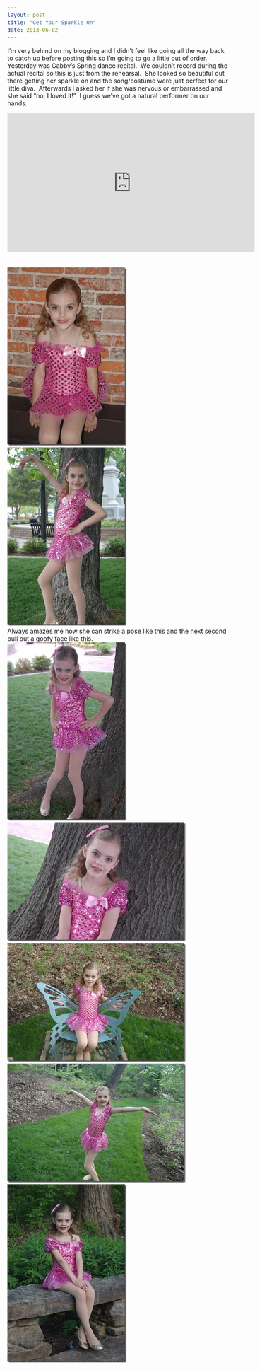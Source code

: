 ```yaml
---
layout: post
title: "Get Your Sparkle On"
date: 2013-06-02
---
```


<p>I’m very behind on my blogging and I didn’t feel like going all the way back to catch up before posting this so I’m going to go a little out of order.&#160; Yesterday was Gabby’s Spring dance recital.&#160; We couldn’t record during the actual recital so this is just from the rehearsal.&#160; She looked so beautiful out there getting her sparkle on and the song/costume were just perfect for our little diva.&#160; Afterwards I asked her if she was nervous or embarrassed and she said “no, I loved it!”&#160; I guess we’ve got a natural performer on our hands.&#160; </p>  <div style="padding-bottom: 0px; margin: 0px; padding-left: 0px; padding-right: 0px; display: inline; float: none; padding-top: 0px" id="scid:5737277B-5D6D-4f48-ABFC-DD9C333F4C5D:45e86165-8ca9-488e-bbbe-11fb634f3a67" class="wlWriterEditableSmartContent"><iframe width="560" height="315" src="https://www.youtube.com/embed/uSephYtnOEY?si=Mo-DuiOLwW51KbmY" title="YouTube video player" frameborder="0" allow="accelerometer; autoplay; clipboard-write; encrypted-media; gyroscope; picture-in-picture; web-share" referrerpolicy="strict-origin-when-cross-origin" allowfullscreen></iframe></div>  <p>   <br /><a href="/assets/images/DSC_4537.jpg" target="_blank"><img style="background-image: none; border-bottom: 0px; border-left: 0px; margin: 0px; padding-left: 0px; padding-right: 0px; display: inline; border-top: 0px; border-right: 0px; padding-top: 0px" title="DSC_4537" border="0" alt="DSC_4537" src="/assets/images/DSC_4537_thumb.jpg" width="270" height="404" /></a><a href="/assets/images/DSC_4540.jpg" target="_blank"><img style="background-image: none; border-bottom: 0px; border-left: 0px; margin: 0px; padding-left: 0px; padding-right: 0px; display: inline; border-top: 0px; border-right: 0px; padding-top: 0px" title="DSC_4540" border="0" alt="DSC_4540" src="/assets/images/DSC_4540_thumb.jpg" width="270" height="404" /></a>    <br />Always amazes me how she can strike a pose like this and the next second pull out a goofy face like this.&#160; <br /><a href="/assets/images/DSC_4542.jpg" target="_blank"><img style="background-image: none; border-bottom: 0px; border-left: 0px; margin: 0px; padding-left: 0px; padding-right: 0px; display: inline; border-top: 0px; border-right: 0px; padding-top: 0px" title="DSC_4542" border="0" alt="DSC_4542" src="/assets/images/DSC_4542_thumb.jpg" width="270" height="404" /></a><a href="/assets/images/DSC_4552.jpg" target="_blank"><img style="background-image: none; border-bottom: 0px; border-left: 0px; margin: 0px; padding-left: 0px; padding-right: 0px; display: inline; border-top: 0px; border-right: 0px; padding-top: 0px" title="DSC_4552" border="0" alt="DSC_4552" src="/assets/images/DSC_4552_thumb.jpg" width="404" height="270" /></a>    <br /><a href="/assets/images/DSC_4559.jpg" target="_blank"><img style="background-image: none; border-bottom: 0px; border-left: 0px; margin: 0px; padding-left: 0px; padding-right: 0px; display: inline; border-top: 0px; border-right: 0px; padding-top: 0px" title="DSC_4559" border="0" alt="DSC_4559" src="/assets/images/DSC_4559_thumb.jpg" width="404" height="270" /></a><a href="/assets/images/DSC_4568.jpg" target="_blank"><img style="background-image: none; border-bottom: 0px; border-left: 0px; padding-left: 0px; padding-right: 0px; display: inline; border-top: 0px; border-right: 0px; padding-top: 0px" title="DSC_4568" border="0" alt="DSC_4568" src="/assets/images/DSC_4568_thumb.jpg" width="404" height="270" /></a>    <br /><a href="/assets/images/DSC_4602.jpg" target="_blank"><img style="background-image: none; border-bottom: 0px; border-left: 0px; padding-left: 0px; padding-right: 0px; display: inline; border-top: 0px; border-right: 0px; padding-top: 0px" title="DSC_4602" border="0" alt="DSC_4602" src="/assets/images/DSC_4602_thumb.jpg" width="270" height="404" /></a></p>